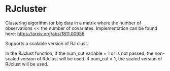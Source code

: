 # RJcluster

Clustering algorithm for big data in a matrix where the number of observations << the number of covariates. Implementation can be found here: https://arxiv.org/abs/1811.00956

Supports a scalable version of RJ clust.  

In the RJclust function, if the num_cut variable = 1 or is not passed, the non-scaled version of RJclust will be used. if num_cut > 1, the scaled version of RJclust will be used.
